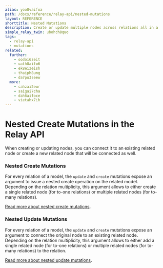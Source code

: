 ```yaml
---
alias: yoo8vaifoa
path: /docs/reference/relay-api/nested-mutations
layout: REFERENCE
shorttitle: Nested Mutations
description: Create or update multiple nodes across relations all in a single mutation.
simple_relay_twin: ubohch8quo
tags:
  - relay-api
  - mutations
related:
  further:
    - oodoi6zeit
    - uath8aifo6
    - ek8eizeish
    - thaiph8ung
    - da7pu3seew
  more:
    - cahzai2eur
    - saigai7cha
    - dah6aifoce
    - vietahx7ih
---
```


# Nested Create Mutations in the Relay API

When creating or updating nodes, you can connect it to an existing related node or create a new related node that will be connected as well.

### Nested Create Mutations

For every relation of a model, the `update` and `create` mutations expose an argument to issue a nested create operation on the related model. Depending on the relation multiplicity, this argument allows to either create a single related node (for to-one relations) or multiple related nodes (for to-many relations).

[Read more about nested create mutations](!alias-ma6eijae7a).

### Nested Update Mutations

For every relation of a model, the `update` and `create` mutations expose an argument to connect the original node to an existing related node. Depending on the relation multiplicity, this argument allows to either add a single related node (for to-one relations) or multiple related nodes (for to-many relations) to the relation.

[Read more about nested update mutations](!alias-ec6aegaiso).
